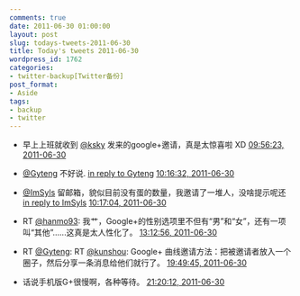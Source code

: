 ```yaml
---
comments: true
date: 2011-06-30 01:00:00
layout: post
slug: todays-tweets-2011-06-30
title: Today's tweets 2011-06-30
wordpress_id: 1762
categories:
- twitter-backup[Twitter备份]
post_format:
- Aside
tags:
- backup
- twitter
---
```





  * 早上上班就收到 [@ksky](http://twitter.com/ksky) 发来的google+邀请，真是太惊喜啦 XD [09:56:23, 2011-06-30](http://twitter.com/gfrog/statuses/86251704433127424)





  * [@Gyteng](http://twitter.com/Gyteng) 不好说. [in reply to Gyteng](http://twitter.com/Gyteng/statuses/86256595767525376) [10:16:32, 2011-06-30](http://twitter.com/gfrog/statuses/86256776869187584)





  * [@ImSyls](http://twitter.com/ImSyls) 留邮箱，貌似目前没有蛋的数量，我邀请了一堆人，没啥提示呢还 [in reply to ImSyls](http://twitter.com/ImSyls/statuses/86252474163412992) [10:17:04, 2011-06-30](http://twitter.com/gfrog/statuses/86256908549361664)





  * RT [@hanmo93](http://twitter.com/hanmo93): 我艹，Google+的性别选项里不但有“男”和“女”，还有一项叫“其他”......这真是太人性化了。 [13:12:56, 2011-06-30](http://twitter.com/gfrog/statuses/86301166207643648)





  * RT [@Gyteng](http://twitter.com/Gyteng): RT [@kunshou](http://twitter.com/kunshou): Google+ 曲线邀请方法：把被邀请者放入一个圈子，然后分享一条消息给他们就行了。 [19:49:45, 2011-06-30](http://twitter.com/gfrog/statuses/86401030715219968)





  * 话说手机版G+很慢啊，各种等待。 [21:20:12, 2011-06-30](http://twitter.com/gfrog/statuses/86423793614077952)




